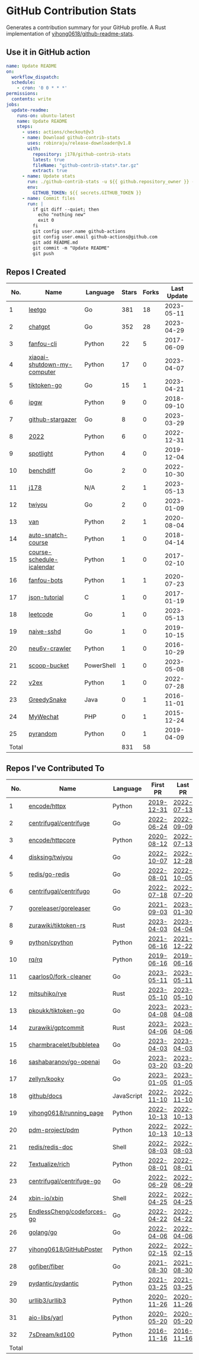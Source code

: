 # GitHub Contribution Stats

Generates a contribution summary for your GitHub profile. A Rust implementation of [yihong0618/github-readme-stats](https://github.com/yihong0618/github-readme-stats).

## Use it in GitHub action

```yml
name: Update README
on:
  workflow_dispatch:
  schedule:
    - cron: '0 0 * * *'
permissions:
  contents: write
jobs:
  update-readme:
    runs-on: ubuntu-latest
    name: Update README
    steps:
      - uses: actions/checkout@v3
      - name: Download github-contrib-stats
        uses: robinraju/release-downloader@v1.8
        with:
          repository: j178/github-contrib-stats
          latest: true
          fileName: "github-contrib-stats*.tar.gz"
          extract: true
      - name: Update stats
        run: ./github-contrib-stats -u ${{ github.repository_owner }} -o README.md
        env:
          GITHUB_TOKEN: ${{ secrets.GITHUB_TOKEN }}
      - name: Commit files
        run: |
          if git diff --quiet; then
            echo "nothing new"
            exit 0
          fi
          git config user.name github-actions
          git config user.email github-actions@github.com
          git add README.md
          git commit -m "Update README"
          git push
```

## Repos I Created

<!-- BEGIN:created_repos -->
| No.   | Name                                                                               | Language   | Stars | Forks | Last Update |
|-------|------------------------------------------------------------------------------------|------------|-------|-------|-------------|
| 1     | [leetgo](https://github.com/j178/leetgo)                                           | Go         | 381   | 18    | 2023-05-11  |
| 2     | [chatgpt](https://github.com/j178/chatgpt)                                         | Go         | 352   | 28    | 2023-04-29  |
| 3     | [fanfou-cli](https://github.com/j178/fanfou-cli)                                   | Python     | 22    | 5     | 2017-06-09  |
| 4     | [xiaoai-shutdown-my-computer](https://github.com/j178/xiaoai-shutdown-my-computer) | Python     | 17    | 0     | 2023-04-07  |
| 5     | [tiktoken-go](https://github.com/j178/tiktoken-go)                                 | Go         | 15    | 1     | 2023-04-21  |
| 6     | [ipgw](https://github.com/j178/ipgw)                                               | Python     | 9     | 0     | 2018-09-10  |
| 7     | [github-stargazer](https://github.com/j178/github-stargazer)                       | Go         | 8     | 0     | 2023-03-29  |
| 8     | [2022](https://github.com/j178/2022)                                               | Python     | 6     | 0     | 2022-12-31  |
| 9     | [spotlight](https://github.com/j178/spotlight)                                     | Python     | 4     | 0     | 2019-12-04  |
| 10    | [benchdiff](https://github.com/j178/benchdiff)                                     | Go         | 2     | 0     | 2022-10-30  |
| 11    | [j178](https://github.com/j178/j178)                                               | N/A        | 2     | 1     | 2023-05-13  |
| 12    | [twiyou](https://github.com/j178/twiyou)                                           | Go         | 2     | 0     | 2023-01-09  |
| 13    | [van](https://github.com/j178/van)                                                 | Python     | 2     | 1     | 2020-08-04  |
| 14    | [auto-snatch-course](https://github.com/j178/auto-snatch-course)                   | Python     | 1     | 0     | 2018-04-14  |
| 15    | [course-schedule-icalendar](https://github.com/j178/course-schedule-icalendar)     | Python     | 1     | 0     | 2017-02-10  |
| 16    | [fanfou-bots](https://github.com/j178/fanfou-bots)                                 | Python     | 1     | 1     | 2020-07-23  |
| 17    | [json-tutorial](https://github.com/j178/json-tutorial)                             | C          | 1     | 0     | 2017-01-19  |
| 18    | [leetcode](https://github.com/j178/leetcode)                                       | Go         | 1     | 0     | 2023-05-13  |
| 19    | [naive-sshd](https://github.com/j178/naive-sshd)                                   | Go         | 1     | 0     | 2019-10-15  |
| 20    | [neu6v-crawler](https://github.com/j178/neu6v-crawler)                             | Python     | 1     | 0     | 2016-10-29  |
| 21    | [scoop-bucket](https://github.com/j178/scoop-bucket)                               | PowerShell | 1     | 0     | 2023-05-08  |
| 22    | [v2ex](https://github.com/j178/v2ex)                                               | Python     | 1     | 0     | 2022-07-28  |
| 23    | [GreedySnake](https://github.com/j178/GreedySnake)                                 | Java       | 0     | 1     | 2016-11-01  |
| 24    | [MyWechat](https://github.com/j178/MyWechat)                                       | PHP        | 0     | 1     | 2015-12-24  |
| 25    | [pyrandom](https://github.com/j178/pyrandom)                                       | Python     | 0     | 1     | 2019-04-09  |
| Total |                                                                                    |            | 831   | 58    |             |
<!-- END:created_repos -->

## Repos I've Contributed To

<!-- BEGIN:contributed -->
| No.   | Name                                                                        | Language   | First PR                                                           | Last PR                                                            | PR Count                                                                         |
|-------|-----------------------------------------------------------------------------|------------|--------------------------------------------------------------------|--------------------------------------------------------------------|----------------------------------------------------------------------------------|
| 1     | [encode/httpx](https://github.com/encode/httpx)                             | Python     | [2019-12-31](https://github.com/encode/httpx/pull/704)             | [2022-07-13](https://github.com/encode/httpx/pull/2302)            | [15](https://github.com/encode/httpx/pulls?q=is%3Apr+author%3Aj178)              |
| 2     | [centrifugal/centrifuge](https://github.com/centrifugal/centrifuge)         | Go         | [2022-06-24](https://github.com/centrifugal/centrifuge/pull/230)   | [2022-09-09](https://github.com/centrifugal/centrifuge/pull/252)   | [10](https://github.com/centrifugal/centrifuge/pulls?q=is%3Apr+author%3Aj178)    |
| 3     | [encode/httpcore](https://github.com/encode/httpcore)                       | Python     | [2020-08-12](https://github.com/encode/httpcore/pull/154)          | [2022-07-13](https://github.com/encode/httpcore/pull/565)          | [8](https://github.com/encode/httpcore/pulls?q=is%3Apr+author%3Aj178)            |
| 4     | [disksing/twiyou](https://github.com/disksing/twiyou)                       | Go         | [2022-10-07](https://github.com/disksing/twiyou/pull/1)            | [2022-12-28](https://github.com/disksing/twiyou/pull/10)           | [7](https://github.com/disksing/twiyou/pulls?q=is%3Apr+author%3Aj178)            |
| 5     | [redis/go-redis](https://github.com/redis/go-redis)                         | Go         | [2022-08-01](https://github.com/redis/go-redis/pull/2174)          | [2022-10-05](https://github.com/redis/go-redis/pull/2231)          | [4](https://github.com/redis/go-redis/pulls?q=is%3Apr+author%3Aj178)             |
| 6     | [centrifugal/centrifugo](https://github.com/centrifugal/centrifugo)         | Go         | [2022-07-18](https://github.com/centrifugal/centrifugo/pull/525)   | [2022-07-20](https://github.com/centrifugal/centrifugo/pull/528)   | [4](https://github.com/centrifugal/centrifugo/pulls?q=is%3Apr+author%3Aj178)     |
| 7     | [goreleaser/goreleaser](https://github.com/goreleaser/goreleaser)           | Go         | [2021-09-03](https://github.com/goreleaser/goreleaser/pull/2455)   | [2023-01-30](https://github.com/goreleaser/goreleaser/pull/3730)   | [3](https://github.com/goreleaser/goreleaser/pulls?q=is%3Apr+author%3Aj178)      |
| 8     | [zurawiki/tiktoken-rs](https://github.com/zurawiki/tiktoken-rs)             | Rust       | [2023-04-03](https://github.com/zurawiki/tiktoken-rs/pull/14)      | [2023-04-04](https://github.com/zurawiki/tiktoken-rs/pull/15)      | [2](https://github.com/zurawiki/tiktoken-rs/pulls?q=is%3Apr+author%3Aj178)       |
| 9     | [python/cpython](https://github.com/python/cpython)                         | Python     | [2021-06-16](https://github.com/python/cpython/pull/26754)         | [2021-12-22](https://github.com/python/cpython/pull/30227)         | [2](https://github.com/python/cpython/pulls?q=is%3Apr+author%3Aj178)             |
| 10    | [rq/rq](https://github.com/rq/rq)                                           | Python     | [2019-06-16](https://github.com/rq/rq/pull/1108)                   | [2019-06-16](https://github.com/rq/rq/pull/1109)                   | [2](https://github.com/rq/rq/pulls?q=is%3Apr+author%3Aj178)                      |
| 11    | [caarlos0/fork-cleaner](https://github.com/caarlos0/fork-cleaner)           | Go         | [2023-05-11](https://github.com/caarlos0/fork-cleaner/pull/142)    | [2023-05-11](https://github.com/caarlos0/fork-cleaner/pull/142)    | [1](https://github.com/caarlos0/fork-cleaner/pulls?q=is%3Apr+author%3Aj178)      |
| 12    | [mitsuhiko/rye](https://github.com/mitsuhiko/rye)                           | Rust       | [2023-05-10](https://github.com/mitsuhiko/rye/pull/127)            | [2023-05-10](https://github.com/mitsuhiko/rye/pull/127)            | [1](https://github.com/mitsuhiko/rye/pulls?q=is%3Apr+author%3Aj178)              |
| 13    | [pkoukk/tiktoken-go](https://github.com/pkoukk/tiktoken-go)                 | Go         | [2023-04-08](https://github.com/pkoukk/tiktoken-go/pull/5)         | [2023-04-08](https://github.com/pkoukk/tiktoken-go/pull/5)         | [1](https://github.com/pkoukk/tiktoken-go/pulls?q=is%3Apr+author%3Aj178)         |
| 14    | [zurawiki/gptcommit](https://github.com/zurawiki/gptcommit)                 | Rust       | [2023-04-06](https://github.com/zurawiki/gptcommit/pull/139)       | [2023-04-06](https://github.com/zurawiki/gptcommit/pull/139)       | [1](https://github.com/zurawiki/gptcommit/pulls?q=is%3Apr+author%3Aj178)         |
| 15    | [charmbracelet/bubbletea](https://github.com/charmbracelet/bubbletea)       | Go         | [2023-04-03](https://github.com/charmbracelet/bubbletea/pull/709)  | [2023-04-03](https://github.com/charmbracelet/bubbletea/pull/709)  | [1](https://github.com/charmbracelet/bubbletea/pulls?q=is%3Apr+author%3Aj178)    |
| 16    | [sashabaranov/go-openai](https://github.com/sashabaranov/go-openai)         | Go         | [2023-03-20](https://github.com/sashabaranov/go-openai/pull/180)   | [2023-03-20](https://github.com/sashabaranov/go-openai/pull/180)   | [1](https://github.com/sashabaranov/go-openai/pulls?q=is%3Apr+author%3Aj178)     |
| 17    | [zellyn/kooky](https://github.com/zellyn/kooky)                             | Go         | [2023-01-05](https://github.com/zellyn/kooky/pull/56)              | [2023-01-05](https://github.com/zellyn/kooky/pull/56)              | [1](https://github.com/zellyn/kooky/pulls?q=is%3Apr+author%3Aj178)               |
| 18    | [github/docs](https://github.com/github/docs)                               | JavaScript | [2022-11-10](https://github.com/github/docs/pull/21929)            | [2022-11-10](https://github.com/github/docs/pull/21929)            | [1](https://github.com/github/docs/pulls?q=is%3Apr+author%3Aj178)                |
| 19    | [yihong0618/running_page](https://github.com/yihong0618/running_page)       | Python     | [2022-10-13](https://github.com/yihong0618/running_page/pull/319)  | [2022-10-13](https://github.com/yihong0618/running_page/pull/319)  | [1](https://github.com/yihong0618/running_page/pulls?q=is%3Apr+author%3Aj178)    |
| 20    | [pdm-project/pdm](https://github.com/pdm-project/pdm)                       | Python     | [2022-10-13](https://github.com/pdm-project/pdm/pull/1434)         | [2022-10-13](https://github.com/pdm-project/pdm/pull/1434)         | [1](https://github.com/pdm-project/pdm/pulls?q=is%3Apr+author%3Aj178)            |
| 21    | [redis/redis-doc](https://github.com/redis/redis-doc)                       | Shell      | [2022-08-03](https://github.com/redis/redis-doc/pull/2064)         | [2022-08-03](https://github.com/redis/redis-doc/pull/2064)         | [1](https://github.com/redis/redis-doc/pulls?q=is%3Apr+author%3Aj178)            |
| 22    | [Textualize/rich](https://github.com/Textualize/rich)                       | Python     | [2022-08-01](https://github.com/Textualize/rich/pull/2437)         | [2022-08-01](https://github.com/Textualize/rich/pull/2437)         | [1](https://github.com/Textualize/rich/pulls?q=is%3Apr+author%3Aj178)            |
| 23    | [centrifugal/centrifuge-go](https://github.com/centrifugal/centrifuge-go)   | Go         | [2022-06-29](https://github.com/centrifugal/centrifuge-go/pull/64) | [2022-06-29](https://github.com/centrifugal/centrifuge-go/pull/64) | [1](https://github.com/centrifugal/centrifuge-go/pulls?q=is%3Apr+author%3Aj178)  |
| 24    | [xbin-io/xbin](https://github.com/xbin-io/xbin)                             | Shell      | [2022-04-25](https://github.com/xbin-io/xbin/pull/2)               | [2022-04-25](https://github.com/xbin-io/xbin/pull/2)               | [1](https://github.com/xbin-io/xbin/pulls?q=is%3Apr+author%3Aj178)               |
| 25    | [EndlessCheng/codeforces-go](https://github.com/EndlessCheng/codeforces-go) | Go         | [2022-04-22](https://github.com/EndlessCheng/codeforces-go/pull/3) | [2022-04-22](https://github.com/EndlessCheng/codeforces-go/pull/3) | [1](https://github.com/EndlessCheng/codeforces-go/pulls?q=is%3Apr+author%3Aj178) |
| 26    | [golang/go](https://github.com/golang/go)                                   | Go         | [2022-04-06](https://github.com/golang/go/pull/52194)              | [2022-04-06](https://github.com/golang/go/pull/52194)              | [1](https://github.com/golang/go/pulls?q=is%3Apr+author%3Aj178)                  |
| 27    | [yihong0618/GitHubPoster](https://github.com/yihong0618/GitHubPoster)       | Python     | [2022-02-15](https://github.com/yihong0618/GitHubPoster/pull/56)   | [2022-02-15](https://github.com/yihong0618/GitHubPoster/pull/56)   | [1](https://github.com/yihong0618/GitHubPoster/pulls?q=is%3Apr+author%3Aj178)    |
| 28    | [gofiber/fiber](https://github.com/gofiber/fiber)                           | Go         | [2021-08-30](https://github.com/gofiber/fiber/pull/1510)           | [2021-08-30](https://github.com/gofiber/fiber/pull/1510)           | [1](https://github.com/gofiber/fiber/pulls?q=is%3Apr+author%3Aj178)              |
| 29    | [pydantic/pydantic](https://github.com/pydantic/pydantic)                   | Python     | [2021-03-25](https://github.com/pydantic/pydantic/pull/2577)       | [2021-03-25](https://github.com/pydantic/pydantic/pull/2577)       | [1](https://github.com/pydantic/pydantic/pulls?q=is%3Apr+author%3Aj178)          |
| 30    | [urllib3/urllib3](https://github.com/urllib3/urllib3)                       | Python     | [2020-11-26](https://github.com/urllib3/urllib3/pull/2095)         | [2020-11-26](https://github.com/urllib3/urllib3/pull/2095)         | [1](https://github.com/urllib3/urllib3/pulls?q=is%3Apr+author%3Aj178)            |
| 31    | [aio-libs/yarl](https://github.com/aio-libs/yarl)                           | Python     | [2020-05-20](https://github.com/aio-libs/yarl/pull/452)            | [2020-05-20](https://github.com/aio-libs/yarl/pull/452)            | [1](https://github.com/aio-libs/yarl/pulls?q=is%3Apr+author%3Aj178)              |
| 32    | [7sDream/kd100](https://github.com/7sDream/kd100)                           | Python     | [2016-11-16](https://github.com/7sDream/kd100/pull/1)              | [2016-11-16](https://github.com/7sDream/kd100/pull/1)              | [1](https://github.com/7sDream/kd100/pulls?q=is%3Apr+author%3Aj178)              |
| Total |                                                                             |            |                                                                    |                                                                    | 79                                                                               |
<!-- END:contributed -->
